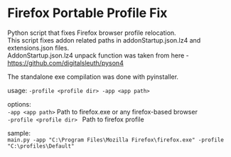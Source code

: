 # Firefox Portable Profile Fix  
Python script that fixes Firefox browser profile relocation.  
This script fixes addon related paths in addonStartup.json.lz4 and extensions.json files.  
AddonStartup.json.lz4 unpack function was taken from here - https://github.com/digitalsleuth/pyson4

The standalone exe compilation was done with pyinstaller.

usage: `-profile <profile dir> -app <app path>`
  
options:  
  `-app <app path>`           Path to firefox.exe or any firefox-based browser  
  `-profile <profile dir> `   Path to firefox profile  

sample:  
 `main.py -app "C:\Program Files\Mozilla Firefox\firefox.exe" -profile "C:\profiles\Default"`
